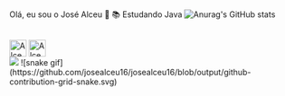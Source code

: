 Olá, eu sou o José Alceu 👋
📚  Estudando Java 
![Anurag's GitHub stats](https://github-readme-stats.vercel.app/api?username=josealceu16&theme=transparent&show_icons=true)
<div style="display: inline_block"><br>
  <img align= "center" alt="Alceu-Java" height="30" width"40" src="https://cdn.jsdelivr.net/gh/devicons/devicon/icons/java/java-original.svg"</div>
  <img align= "center" alt="Alceu-Python" height="30" width"40"<img src="https://cdn.jsdelivr.net/gh/devicons/devicon/icons/python/python-original.svg" 

  ##
  
  <div>
  <a href = "mailto:alceugames39@gmail.com"><img src="https://img.shields.io/badge/-Gmail-%23333?style=for-the-badge&logo=gmail&logoColor=white" target="_blank"></a>
    ![snake gif](https://github.com/josealceu16/josealceu16/blob/output/github-contribution-grid-snake.svg)
  </div>
  
  
  
  

